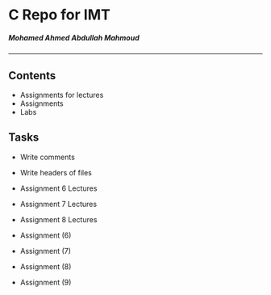 # C Repo for IMT

##### Mohamed Ahmed Abdullah Mahmoud

---

## Contents

- Assignments for lectures
- Assignments
- Labs

## Tasks

- Write comments
- Write headers of files

- Assignment 6 Lectures
- Assignment 7 Lectures
- Assignment 8 Lectures

- Assignment (6)
- Assignment (7)
- Assignment (8)
- Assignment (9)
